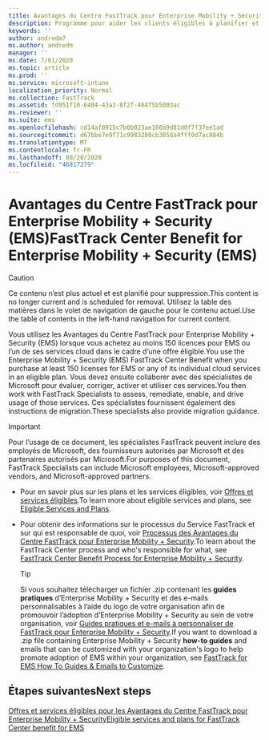 ```yaml
---
title: Avantages du Centre FastTrack pour Enterprise Mobility + Security (EMS)
description: Programme pour aider les clients éligibles à planifier et déployer Intune et Azure Active Directory Premium
keywords: ''
author: andredm7
ms.author: andredm
manager: ''
ms.date: 7/01/2020
ms.topic: article
ms.prod: ''
ms.service: microsoft-intune
localization_priority: Normal
ms.collection: FastTrack
ms.assetid: fd951f10-6404-43a3-8f2f-464f5b5003ac
ms.reviewer: ''
ms.suite: ems
ms.openlocfilehash: cd14af0915c7b0b023ae160a9d81d0f7f37ee1ad
ms.sourcegitcommit: d67bbe7e9f71c9983280cb3858a4fff0d7ac884b
ms.translationtype: MT
ms.contentlocale: fr-FR
ms.lasthandoff: 08/20/2020
ms.locfileid: "46817279"
---
```

# <a name="fasttrack-center-benefit-for-enterprise-mobility--security-ems"></a><span data-ttu-id="df5ab-103">Avantages du Centre FastTrack pour Enterprise Mobility + Security (EMS)</span><span class="sxs-lookup"><span data-stu-id="df5ab-103">FastTrack Center Benefit for Enterprise Mobility + Security (EMS)</span></span>

> [!CAUTION]
> <span data-ttu-id="df5ab-104">Ce contenu n’est plus actuel et est planifié pour suppression.</span><span class="sxs-lookup"><span data-stu-id="df5ab-104">This content is no longer current and is scheduled for removal.</span></span> <span data-ttu-id="df5ab-105">Utilisez la table des matières dans le volet de navigation de gauche pour le contenu actuel.</span><span class="sxs-lookup"><span data-stu-id="df5ab-105">Use the table of contents in the left-hand navigation for current content.</span></span>


<span data-ttu-id="df5ab-106">Vous utilisez les Avantages du Centre FastTrack pour Enterprise Mobility + Security (EMS) lorsque vous achetez au moins 150 licences pour EMS ou l’un de ses services cloud dans le cadre d’une offre éligible.</span><span class="sxs-lookup"><span data-stu-id="df5ab-106">You use the Enterprise Mobility + Security (EMS) FastTrack Center Benefit when you purchase at least 150 licenses for EMS or any of its individual cloud services in an eligible plan.</span></span> <span data-ttu-id="df5ab-107">Vous devez ensuite collaborer avec des spécialistes de Microsoft pour évaluer, corriger, activer et utiliser ces services.</span><span class="sxs-lookup"><span data-stu-id="df5ab-107">You then work with FastTrack Specialists to assess, remediate, enable, and drive usage of those services.</span></span> <span data-ttu-id="df5ab-108">Ces spécialistes fournissent également des instructions de migration.</span><span class="sxs-lookup"><span data-stu-id="df5ab-108">These specialists also provide migration guidance.</span></span> 

> [!IMPORTANT]
> <span data-ttu-id="df5ab-109">Pour l’usage de ce document, les spécialistes FastTrack peuvent inclure des employés de Microsoft, des fournisseurs autorisés par Microsoft et des partenaires autorisés par Microsoft.</span><span class="sxs-lookup"><span data-stu-id="df5ab-109">For purposes of this document, FastTrack Specialists can include Microsoft employees, Microsoft-approved vendors, and Microsoft-approved partners.</span></span>

- <span data-ttu-id="df5ab-110">Pour en savoir plus sur les plans et les services éligibles, voir [Offres et services éligibles](M365-eligible-services-and-plans.md).</span><span class="sxs-lookup"><span data-stu-id="df5ab-110">To learn more about eligible services and plans, see [Eligible Services and Plans](M365-eligible-services-and-plans.md).</span></span>

- <span data-ttu-id="df5ab-111">Pour obtenir des informations sur le processus du Service FastTrack et sur qui est responsable de quoi, voir [Processus des Avantages du Centre FastTrack pour Enterprise Mobility + Security](EMS-fasttrack-process.md).</span><span class="sxs-lookup"><span data-stu-id="df5ab-111">To learn about the FastTrack Center process and who's responsible for what, see [FastTrack Center Benefit Process for Enterprise Mobility + Security](EMS-fasttrack-process.md).</span></span>

    > [!TIP]
    > <span data-ttu-id="df5ab-112">Si vous souhaitez télécharger un fichier .zip contenant les **guides pratiques** d’Enterprise Mobility + Security et des e-mails personnalisables à l’aide du logo de votre organisation afin de promouvoir l’adoption d’Enterprise Mobility + Security au sein de votre organisation, voir [Guides pratiques et e-mails à personnaliser de FastTrack pour Enterprise Mobility + Security](https://gallery.technet.microsoft.com/FastTrack-for-EMS-How-To-f170da4c).</span><span class="sxs-lookup"><span data-stu-id="df5ab-112">If you want to download a .zip file containing Enterprise Mobility + Security **how-to guides** and emails that can be customized with your organization's logo to help promote adoption of EMS within your organization, see [FastTrack for EMS How To Guides & Emails to Customize](https://gallery.technet.microsoft.com/FastTrack-for-EMS-How-To-f170da4c).</span></span>

## <a name="next-steps"></a><span data-ttu-id="df5ab-113">Étapes suivantes</span><span class="sxs-lookup"><span data-stu-id="df5ab-113">Next steps</span></span>

[<span data-ttu-id="df5ab-114">Offres et services éligibles pour les Avantages du Centre FastTrack pour Enterprise Mobility + Security</span><span class="sxs-lookup"><span data-stu-id="df5ab-114">Eligible services and plans for FastTrack Center benefit for EMS</span></span>](M365-eligible-services-and-plans.md)
